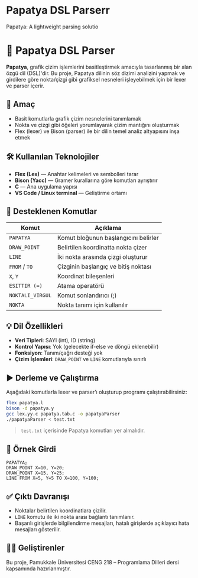 # Papatya DSL Parserr
Papatya: A lightweight parsing solutio

# 🌼 Papatya DSL Parser

**Papatya**, grafik çizim işlemlerini basitleştirmek amacıyla tasarlanmış bir alan özgü dil (DSL)'dir. Bu proje, Papatya dilinin söz dizimi analizini yapmak ve girdilere göre nokta/çizgi gibi grafiksel nesneleri işleyebilmek için bir lexer ve parser içerir.

## 🎯 Amaç

- Basit komutlarla grafik çizim nesnelerini tanımlamak  
- Nokta ve çizgi gibi öğeleri yorumlayarak çizim mantığını oluşturmak  
- Flex (lexer) ve Bison (parser) ile bir dilin temel analiz altyapısını inşa etmek

## 🛠️ Kullanılan Teknolojiler

- **Flex (Lex)** — Anahtar kelimeleri ve sembolleri tarar  
- **Bison (Yacc)** — Gramer kurallarına göre komutları ayrıştırır  
- **C** — Ana uygulama yapısı  
- **VS Code / Linux terminal** — Geliştirme ortamı

## 🧪 Desteklenen Komutlar

| Komut            | Açıklama                                |
|------------------|------------------------------------------|
| `PAPATYA`        | Komut bloğunun başlangıcını belirler     |
| `DRAW_POINT`     | Belirtilen koordinatta nokta çizer       |
| `LINE`           | İki nokta arasında çizgi oluşturur       |
| `FROM` / `TO`    | Çizginin başlangıç ve bitiş noktası      |
| `X`, `Y`         | Koordinat bileşenleri                    |
| `ESITTIR (=)`    | Atama operatörü                          |
| `NOKTALI_VIRGUL` | Komut sonlandırıcı (;)                   |
| `NOKTA`          | Nokta tanımı için kullanılır             |

## 💡 Dil Özellikleri

- **Veri Tipleri**: SAYI (int), ID (string)  
- **Kontrol Yapısı**: Yok (gelecekte if-else ve döngü eklenebilir)  
- **Fonksiyon**: Tanım/çağrı desteği yok  
- **Çizim İşlemleri**: `DRAW_POINT` ve `LINE` komutlarıyla sınırlı

## ▶️ Derleme ve Çalıştırma

Aşağıdaki komutlarla lexer ve parser’ı oluşturup programı çalıştırabilirsiniz:

```bash
flex papatya.l
bison -d papatya.y
gcc lex.yy.c papatya.tab.c -o papatyaParser
./papatyaParser < test.txt
````

> `test.txt` içerisinde Papatya komutları yer almalıdır.

## 📄 Örnek Girdi

```text
PAPATYA;
DRAW_POINT X=10, Y=20;
DRAW_POINT X=15, Y=25;
LINE FROM X=5, Y=5 TO X=100, Y=100;
```

## ✅ Çıktı Davranışı

* Noktalar belirtilen koordinatlara çizilir.
* `LINE` komutu ile iki nokta arası bağlantı tanımlanır.
* Başarılı girişlerde bilgilendirme mesajları, hatalı girişlerde açıklayıcı hata mesajları gösterilir.

## 👨‍💻 Geliştirenler
Bu proje, Pamukkale Üniversitesi CENG 218 – Programlama Dilleri dersi kapsamında hazırlanmıştır.
